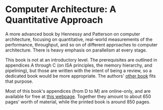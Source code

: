 # Computer Architecture: A Quantitative Approach
A more advanced book by Hennessy and Patterson on computer architecture, focusing on quantitative, real-world measurements of the performance, throughput, and so on of different approaches to computer architecture. There is heavy emphasis on parallelism at every stage.

This book is not at an introductory level. The prerequisites are outlined in appendices A through C (on ISA principles, the memory hierarchy, and pipelining), but those are written with the intent of being a review, so a dedicated book would be more appropriate. The authors' [other book](Patterson_Hennessy.md) fits that purpose.

Most of this book's appendices (from D to M) are online-only, and are available for free at [this webpage](https://www.elsevier.com/books-and-journals/book-companion/9780128119051). Together they amount to about 650 pages' worth of material, while the printed book is around 850 pages.
